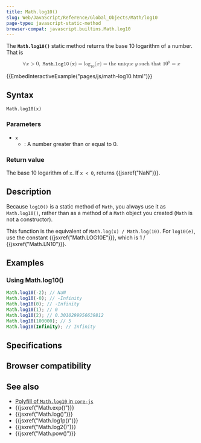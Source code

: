 ```yaml
---
title: Math.log10()
slug: Web/JavaScript/Reference/Global_Objects/Math/log10
page-type: javascript-static-method
browser-compat: javascript.builtins.Math.log10
---
```




The **`Math.log10()`** static method returns the base 10 logarithm of a number. That is

<!-- prettier-ignore-start -->
<math display="block">
  <semantics><mrow><mo>∀</mo><mi>x</mi><mo>&gt;</mo><mn>0</mn><mo>,</mo><mspace width="0.2777777777777778em"></mspace><mrow><mo lspace="0em" rspace="0.16666666666666666em">𝙼𝚊𝚝𝚑.𝚕𝚘𝚐𝟷𝟶</mo><mo stretchy="false">(</mo><mi>𝚡</mi><mo stretchy="false">)</mo></mrow><mo>=</mo><msub><mo lspace="0em" rspace="0em">log</mo><mn>10</mn></msub><mo stretchy="false">(</mo><mi>x</mi><mo stretchy="false">)</mo><mo>=</mo><mtext>the unique&nbsp;</mtext><mi>y</mi><mtext>&nbsp;such that&nbsp;</mtext><msup><mn>10</mn><mi>y</mi></msup><mo>=</mo><mi>x</mi></mrow><annotation encoding="TeX">\forall x > 0,\;\mathtt{\operatorname{Math.log10}(x)} = \log_{10}(x) = \text{the unique } y \text{ such that } 10^y = x</annotation></semantics>
</math>
<!-- prettier-ignore-end -->

{{EmbedInteractiveExample("pages/js/math-log10.html")}}

## Syntax

```js-nolint
Math.log10(x)
```

### Parameters

- `x`
  - : A number greater than or equal to 0.

### Return value

The base 10 logarithm of `x`. If `x < 0`, returns {{jsxref("NaN")}}.

## Description

Because `log10()` is a static method of `Math`, you always use it as `Math.log10()`, rather than as a method of a `Math` object you created (`Math` is not a constructor).

This function is the equivalent of `Math.log(x) / Math.log(10)`. For `log10(e)`, use the constant {{jsxref("Math.LOG10E")}}, which is 1 / {{jsxref("Math.LN10")}}.

## Examples

### Using Math.log10()

```js
Math.log10(-2); // NaN
Math.log10(-0); // -Infinity
Math.log10(0); // -Infinity
Math.log10(1); // 0
Math.log10(2); // 0.3010299956639812
Math.log10(100000); // 5
Math.log10(Infinity); // Infinity
```

## Specifications



## Browser compatibility



## See also

- [Polyfill of `Math.log10` in `core-js`](https://github.com/zloirock/core-js#ecmascript-math)
- {{jsxref("Math.exp()")}}
- {{jsxref("Math.log()")}}
- {{jsxref("Math.log1p()")}}
- {{jsxref("Math.log2()")}}
- {{jsxref("Math.pow()")}}
